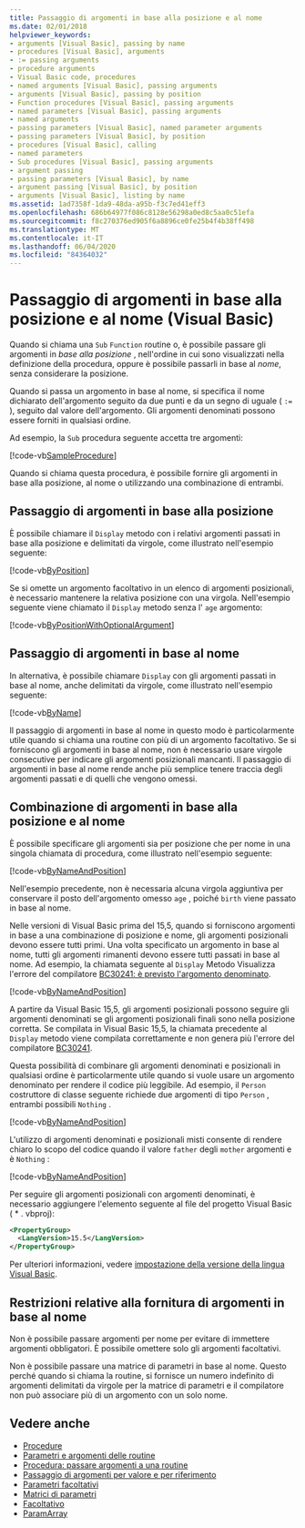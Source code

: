 ```yaml
---
title: Passaggio di argomenti in base alla posizione e al nome
ms.date: 02/01/2018
helpviewer_keywords:
- arguments [Visual Basic], passing by name
- procedures [Visual Basic], arguments
- := passing arguments
- procedure arguments
- Visual Basic code, procedures
- named arguments [Visual Basic], passing arguments
- arguments [Visual Basic], passing by position
- Function procedures [Visual Basic], passing arguments
- named parameters [Visual Basic], passing arguments
- named arguments
- passing parameters [Visual Basic], named parameter arguments
- passing parameters [Visual Basic], by position
- procedures [Visual Basic], calling
- named parameters
- Sub procedures [Visual Basic], passing arguments
- argument passing
- passing parameters [Visual Basic], by name
- argument passing [Visual Basic], by position
- arguments [Visual Basic], listing by name
ms.assetid: 1ad7358f-1da9-48da-a95b-f3c7ed41eff3
ms.openlocfilehash: 686b64977f086c8128e56298a0ed8c5aa0c51efa
ms.sourcegitcommit: f8c270376ed905f6a8896ce0fe25b4f4b38ff498
ms.translationtype: MT
ms.contentlocale: it-IT
ms.lasthandoff: 06/04/2020
ms.locfileid: "84364032"
---
```

# <a name="passing-arguments-by-position-and-by-name-visual-basic"></a>Passaggio di argomenti in base alla posizione e al nome (Visual Basic)

Quando si chiama una `Sub` `Function` routine o, è possibile passare gli argomenti in *base alla posizione* , nell'ordine in cui sono visualizzati nella definizione della procedura, oppure è possibile passarli in base al *nome*, senza considerare la posizione.

Quando si passa un argomento in base al nome, si specifica il nome dichiarato dell'argomento seguito da due punti e da un segno di uguale ( `:=` ), seguito dal valore dell'argomento. Gli argomenti denominati possono essere forniti in qualsiasi ordine.

Ad esempio, la `Sub` procedura seguente accetta tre argomenti:

[!code-vb[SampleProcedure](../../../../../samples/snippets/visualbasic/programming-guide/language-features/passing-named-arguments/module1.vb#1)]

Quando si chiama questa procedura, è possibile fornire gli argomenti in base alla posizione, al nome o utilizzando una combinazione di entrambi.

## <a name="passing-arguments-by-position"></a>Passaggio di argomenti in base alla posizione

È possibile chiamare il `Display` metodo con i relativi argomenti passati in base alla posizione e delimitati da virgole, come illustrato nell'esempio seguente:

[!code-vb[ByPosition](../../../../../samples/snippets/visualbasic/programming-guide/language-features/passing-named-arguments/module1.vb#2)]

Se si omette un argomento facoltativo in un elenco di argomenti posizionali, è necessario mantenere la relativa posizione con una virgola. Nell'esempio seguente viene chiamato il `Display` metodo senza l' `age` argomento:

[!code-vb[ByPositionWithOptionalArgument](../../../../../samples/snippets/visualbasic/programming-guide/language-features/passing-named-arguments/module1.vb#3)]

## <a name="passing-arguments-by-name"></a>Passaggio di argomenti in base al nome

In alternativa, è possibile chiamare `Display` con gli argomenti passati in base al nome, anche delimitati da virgole, come illustrato nell'esempio seguente:

[!code-vb[ByName](../../../../../samples/snippets/visualbasic/programming-guide/language-features/passing-named-arguments/module1.vb#4)]

Il passaggio di argomenti in base al nome in questo modo è particolarmente utile quando si chiama una routine con più di un argomento facoltativo. Se si forniscono gli argomenti in base al nome, non è necessario usare virgole consecutive per indicare gli argomenti posizionali mancanti. Il passaggio di argomenti in base al nome rende anche più semplice tenere traccia degli argomenti passati e di quelli che vengono omessi.

## <a name="mixing-arguments-by-position-and-by-name"></a>Combinazione di argomenti in base alla posizione e al nome

È possibile specificare gli argomenti sia per posizione che per nome in una singola chiamata di procedura, come illustrato nell'esempio seguente:

[!code-vb[ByNameAndPosition](../../../../../samples/snippets/visualbasic/programming-guide/language-features/passing-named-arguments/module1.vb#5)]

Nell'esempio precedente, non è necessaria alcuna virgola aggiuntiva per conservare il posto dell'argomento omesso `age` , poiché `birth` viene passato in base al nome.

Nelle versioni di Visual Basic prima del 15,5, quando si forniscono argomenti in base a una combinazione di posizione e nome, gli argomenti posizionali devono essere tutti primi. Una volta specificato un argomento in base al nome, tutti gli argomenti rimanenti devono essere tutti passati in base al nome.  Ad esempio, la chiamata seguente al `Display` Metodo Visualizza l'errore del compilatore [BC30241: è previsto l'argomento denominato](../../../misc/bc30241.md).

[!code-vb[ByNameAndPosition](../../../../../samples/snippets/visualbasic/programming-guide/language-features/passing-named-arguments/module1.vb#6)]

A partire da Visual Basic 15,5, gli argomenti posizionali possono seguire gli argomenti denominati se gli argomenti posizionali finali sono nella posizione corretta. Se compilata in Visual Basic 15,5, la chiamata precedente al `Display` metodo viene compilata correttamente e non genera più l'errore del compilatore [BC30241](../../../misc/bc30241.md).

Questa possibilità di combinare gli argomenti denominati e posizionali in qualsiasi ordine è particolarmente utile quando si vuole usare un argomento denominato per rendere il codice più leggibile. Ad esempio, il `Person` costruttore di classe seguente richiede due argomenti di tipo `Person` , entrambi possibili `Nothing` .

[!code-vb[ByNameAndPosition](../../../../../samples/snippets/visualbasic/programming-guide/language-features/passing-named-arguments/module1.vb#7)]

L'utilizzo di argomenti denominati e posizionali misti consente di rendere chiaro lo scopo del codice quando il valore `father` degli `mother` argomenti e è `Nothing` :

[!code-vb[ByNameAndPosition](../../../../../samples/snippets/visualbasic/programming-guide/language-features/passing-named-arguments/module1.vb#8)]

Per seguire gli argomenti posizionali con argomenti denominati, è necessario aggiungere l'elemento seguente al file del progetto Visual Basic ( \* . vbproj):

```xml
<PropertyGroup>
  <LangVersion>15.5</LangVersion>
</PropertyGroup>
```

Per ulteriori informazioni, vedere [impostazione della versione della lingua Visual Basic](../../../language-reference/configure-language-version.md).

## <a name="restrictions-on-supplying-arguments-by-name"></a>Restrizioni relative alla fornitura di argomenti in base al nome

Non è possibile passare argomenti per nome per evitare di immettere argomenti obbligatori. È possibile omettere solo gli argomenti facoltativi.

Non è possibile passare una matrice di parametri in base al nome. Questo perché quando si chiama la routine, si fornisce un numero indefinito di argomenti delimitati da virgole per la matrice di parametri e il compilatore non può associare più di un argomento con un solo nome.

## <a name="see-also"></a>Vedere anche

- [Procedure](./index.md)
- [Parametri e argomenti delle routine](./procedure-parameters-and-arguments.md)
- [Procedura: passare argomenti a una routine](./how-to-pass-arguments-to-a-procedure.md)
- [Passaggio di argomenti per valore e per riferimento](./passing-arguments-by-value-and-by-reference.md)
- [Parametri facoltativi](./optional-parameters.md)
- [Matrici di parametri](./parameter-arrays.md)
- [Facoltativo](../../../language-reference/modifiers/optional.md)
- [ParamArray](../../../language-reference/modifiers/paramarray.md)
